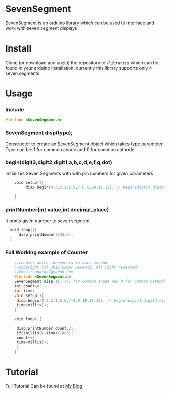 # SevenSegment
SevenSegment is an arduino library which can be used to interface and work with seven segment displays

# Install

Clone (or download and unzip) the repository to `/libraries`
which can be found in your arduino installation. currently this library supports only 4 seven segments

# Usage

### Include

```c++
#include <SevenSegment.h>
```

### SevenSegment disp(type); 

Constructor to create an SevenSegment object which takes type parameter.
Type can be:
1 for common anode and 0 for common cathode



### begin(digit3,digit2,digit1,a,b,c,d,e,f,g,dot)

Initializes Seven Segments with with pin numbers for given parameters

```c++
	void setup(){
		 disp.begin(4,3,2,1,5,6,7,8,9,10,11,12); // begin(digit3,digit2,digit2,digit1,a,b,c,d,e,f,g,dot) pins 
		 
	}
```

### printNumber(int value,int decimal_place)

It prints given number to seven segment
```c++
  void loop(){
  	  disp.printNumber(355,2);
  }
```

### Full Working example of Counter



```c++
	//counter which increments in each second
	//Copyright (c) 2013 Sagar Devkota. All right reserved.
	//Email:sagarda7@yahoo.com
	#include <SevenSegment.h>
	SevenSegment disp(1); //1 for common anode and 0 for common cathode
	int count=0;
	int time;
	void setup(){
	 disp.begin(4,3,2,1,5,6,7,8,9,10,11,12); // begin(digit4,digit3,digit2,digit1,a,b,c,d,e,f,g,dot) pins 
	 time=millis();
	}
	 
	void loop(){
	 
	 disp.printNumber(count,2);
	 if((millis()-time)>1000){
	 count++;
	 time=millis();
	 }
	}
```



# Tutorial
Full Tutorial Can be found at [My Blog](http://www.sagardevkota.com.np/blog/use-seven-segment-display-easily-using-my-sevensegment-library/)
